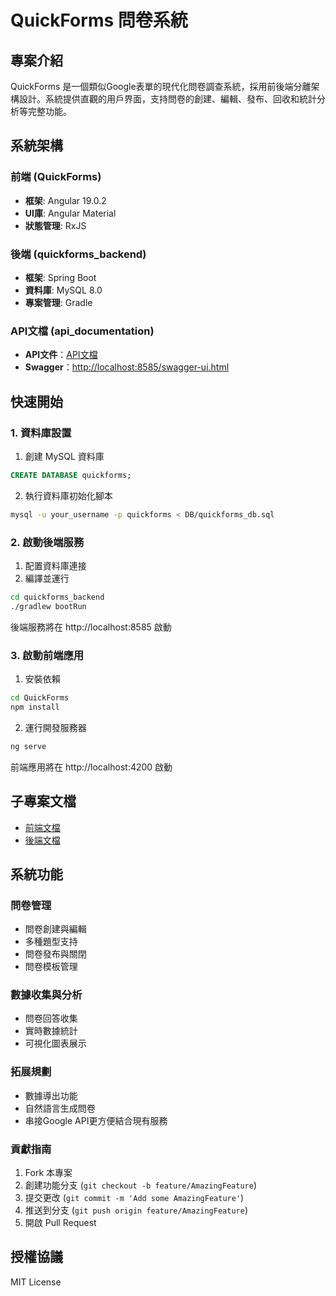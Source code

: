 # QuickForms 問卷系統

## 專案介紹

QuickForms 是一個類似Google表單的現代化問卷調查系統，採用前後端分離架構設計。系統提供直觀的用戶界面，支持問卷的創建、編輯、發布、回收和統計分析等完整功能。

## 系統架構

### 前端 (QuickForms)

- **框架**: Angular 19.0.2
- **UI庫**: Angular Material
- **狀態管理**: RxJS

### 後端 (quickforms_backend)

- **框架**: Spring Boot
- **資料庫**: MySQL 8.0
- **專案管理**: Gradle

### API文檔 (api_documentation)
- **API文件**：[API文檔](docs/api/API%E6%96%87%E6%AA%94.md)
- **Swagger**：[http://localhost:8585/swagger-ui.html](http://localhost:8585/swagger-ui.html)

## 快速開始

### 1. 資料庫設置

1. 創建 MySQL 資料庫

```sql
CREATE DATABASE quickforms;
```

2. 執行資料庫初始化腳本

```bash
mysql -u your_username -p quickforms < DB/quickforms_db.sql
```

### 2. 啟動後端服務

1. 配置資料庫連接
2. 編譯並運行

```bash
cd quickforms_backend
./gradlew bootRun
```

後端服務將在 http://localhost:8585 啟動

### 3. 啟動前端應用

1. 安裝依賴

```bash
cd QuickForms
npm install
```

2. 運行開發服務器

```bash
ng serve
```

前端應用將在 http://localhost:4200 啟動

## 子專案文檔

- [前端文檔](QuickForms/README.md)
- [後端文檔](quickforms_backend/README.md)

## 系統功能

### 問卷管理

- 問卷創建與編輯
- 多種題型支持
- 問卷發布與關閉
- 問卷模板管理

### 數據收集與分析

- 問卷回答收集
- 實時數據統計
- 可視化圖表展示

### 拓展規劃
- 數據導出功能
- 自然語言生成問卷
- 串接Google API更方便結合現有服務

### 貢獻指南
1. Fork 本專案
2. 創建功能分支 (`git checkout -b feature/AmazingFeature`)
3. 提交更改 (`git commit -m 'Add some AmazingFeature'`)
4. 推送到分支 (`git push origin feature/AmazingFeature`)
5. 開啟 Pull Request


## 授權協議

MIT License
